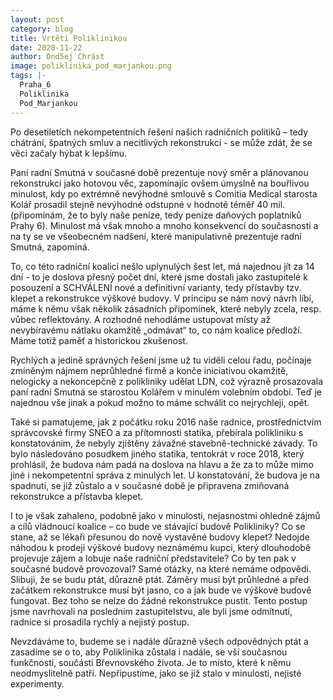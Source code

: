 ```yaml
---
layout: post
category: blog
title: Vrtěti Poliklinikou
date: 2020-11-22
author: Ond5ej Chrást
image: poliklinika_pod_marjankou.png
tags: |-
  Praha_6
  Poliklinika
  Pod_Marjankou
---
```

Po desetiletích nekompetentních řešení našich radničních politiků – tedy chátrání, špatných smluv a necitlivých rekonstrukcí - se může zdát, že se věci začaly hýbat k lepšímu. 

Paní radní Smutná v současné době prezentuje nový směr a plánovanou rekonstrukci jako hotovou věc, zapomínajíc ovšem úmyslně na bouřlivou minulost, kdy po extrémně nevýhodné smlouvě s Comitia Medical starosta Kolář prosadil stejně nevýhodné odstupné v hodnotě téměř 40 mil. (připomínám, že to byly naše peníze, tedy peníze daňových poplatníků Prahy 6). Minulost má však mnoho a mnoho konsekvencí do současnosti a na ty se ve všeobecném nadšení, které manipulativně prezentuje radní Smutná, zapomíná. 

To, co této radniční koalici nešlo uplynulých šest let, má najednou jít za 14 dní - to je doslova přesný počet dní, které jsme dostali jako zastupitelé k posouzení a SCHVÁLENÍ nové a definitivní varianty, tedy přístavby tzv. klepet a rekonstrukce výškové budovy. 
V principu se nám nový návrh líbí, máme k němu však několik zásadních připomínek, které nebyly zcela, resp. vůbec reflektovány. A rozhodně nehodláme ustupovat místy až nevybíravému nátlaku okamžitě „odmávat“ to, co nám koalice předloží. Máme totiž paměť a historickou zkušenost. 

Rychlých a jedině správných řešení jsme už tu viděli celou řadu, počínaje zmíněným nájmem neprůhledné firmě a konče iniciativou okamžitě, nelogicky a nekoncepčně  z polikliniky udělat LDN, což výrazně prosazovala paní radní Smutná se starostou Kolářem v minulém volebním období. Teď je najednou vše jinak a pokud možno to máme schválit co nejrychleji, opět. 

Také si pamatujeme, jak z počátku roku 2016 naše radnice, prostřednictvím správcovské firmy SNEO a za přítomnosti statika, přebírala polikliniku s konstatováním, že nebyly zjištěny závažné stavebně-technické závady. To bylo následováno posudkem jiného statika, tentokrát v roce 2018, který prohlásil, že budova nám padá na doslova na hlavu a  že za to může mimo jiné i nekompetentní správa z minulých let. U konstatování, že budova je na spadnutí, se již zůstalo a v současné době je připravena zmiňovaná rekonstrukce a přístavba klepet.

I to je však zahaleno, podobně jako v minulosti, nejasnostmi ohledně zájmů a cílů vládnoucí koalice – co bude ve stávající budově Polikliniky? Co se stane, až se lékaři přesunou do nově vystavěné budovy klepet?  Nedojde náhodou k prodeji výškové budovy neznámému kupci, který dlouhodobě projevuje zájem a lobuje naše radniční představitele? Co by ten pak v současné budově provozoval? Samé otázky, na které nemáme odpovědi. Slibuji, že se budu ptát, důrazně ptát. Záměry musí být průhledné a před začátkem rekonstrukce musí být jasno, co a jak bude ve výškové budově fungovat. Bez toho se nelze do žádné rekonstrukce pustit. Tento postup jsme navrhovali na posledním zastupitelstvu, ale byli jsme odmítnuti, radnice si prosadila rychlý a nejistý postup. 

Nevzdáváme to, budeme se i nadále důrazně všech odpovědných ptát a zasadíme se o to, aby Poliklinika zůstala i nadále, se vší současnou funkčností, součástí Břevnovského života.  Je to místo, které k němu neodmyslitelně patří. Nepřipustíme, jako se již stalo v minulosti, nejisté experimenty.

